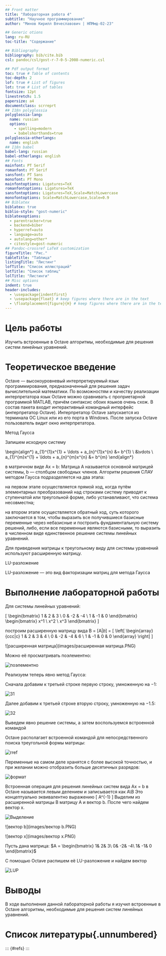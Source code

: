 ```yaml
---
## Front matter
title: "Лабораторная работа 4"
subtitle: "Научное программирование"
author: "Минов Кирилл Вячеславович | НПМмд-02-23"

## Generic otions
lang: ru-RU
toc-title: "Содержание"

## Bibliography
bibliography: bib/cite.bib
csl: pandoc/csl/gost-r-7-0-5-2008-numeric.csl

## Pdf output format
toc: true # Table of contents
toc-depth: 2
lof: true # List of figures
lot: true # List of tables
fontsize: 12pt
linestretch: 1.5
papersize: a4
documentclass: scrreprt
## I18n polyglossia
polyglossia-lang:
  name: russian
  options:
	- spelling=modern
	- babelshorthands=true
polyglossia-otherlangs:
  name: english
## I18n babel
babel-lang: russian
babel-otherlangs: english
## Fonts
mainfont: PT Serif
romanfont: PT Serif
sansfont: PT Sans
monofont: PT Mono
mainfontoptions: Ligatures=TeX
romanfontoptions: Ligatures=TeX
sansfontoptions: Ligatures=TeX,Scale=MatchLowercase
monofontoptions: Scale=MatchLowercase,Scale=0.9
## Biblatex
biblatex: true
biblio-style: "gost-numeric"
biblatexoptions:
  - parentracker=true
  - backend=biber
  - hyperref=auto
  - language=auto
  - autolang=other*
  - citestyle=gost-numeric
## Pandoc-crossref LaTeX customization
figureTitle: "Рис."
tableTitle: "Таблица"
listingTitle: "Листинг"
lofTitle: "Список иллюстраций"
lotTitle: "Список таблиц"
lolTitle: "Листинги"
## Misc options
indent: true
header-includes:
  - \usepackage{indentfirst}
  - \usepackage{float} # keep figures where there are in the text
  - \floatplacement{figure}{H} # keep figures where there are in the text
---
```


# Цель работы

Изучить встроенные в Octave алгоритмы, необходимые для решения систем линейных уравнений.

# Теоретическое введение

Octave — высокоуровневый интерпретируемый язык программирования, предназначенный для решения задач вычислительной математики. По возможностям и качеству реализации интерпретатора язык Octave можно сравнивать с проприетарной программой MATLAB, причём синтаксис обоих языков очень схож. В состав пакета входит интерактивный командный интерфейс (интерпретатор Octave). Интерпретатор Octave запускается из терминала ОС Linux или из его порта в Windows. После запуска Octave пользователь видит окно интерпретатора.

Метод Гаусса

Запишем исходную систему

\begin{align*}
a_{1}^{1}x^{1} + \ldots + a_{n}^{1}x^{n} &= b^{1} \\
&\vdots \\
a_{1}^{m}x^{1} + \ldots + a_{n}^{m}x^{n} &= b^{m}
\end{align*}

в матричном виде Ax = b: 
Матрица A называется основной матрицей системы, b — столбцом свободных членов. Алгоритм решения СЛАУ методом Гаусса подразделяется на два этапа:

на первом этапе осуществляется  прямой ход, когда путём элементарных преобразований над строками систему приводят к ступенчатой или треугольной форме, либо устанавливают, что система несовместна;

на втором этапе осуществляется  обратный ход, суть которого заключается в том, чтобы выразить все получившиеся базисные переменные через небазисные и построить фундаментальную систему решений, либо, если все переменные являются базисными, то выразить в численном виде единственное решение системы линейных уравнений.

Для приведения матрицы к треугольному виду для системы уравнений используют расширенную матрицу.

LU-разложение

LU-разложение — это вид факторизации матриц для метода Гаусса


# Выполнение лабораторной работы

Для системы линейных уравнений:

\[ 
\begin{bmatrix}
1 & 2 & 3 \\
0 & -2 & -4 \\
1 & -1 & 0 
\end{bmatrix}
\begin{bmatrix}
x^1 \\
x^2 \\
x^3
\end{bmatrix}
\]

построим расширенную матрицу вида
B = [A|𝑏] = 
\[
\left[
\begin{array}{ccc|c}
1 & 2 & 3 & 4 \\
0 & -2 & -4 & 6 \\
1 & -1 & 0 & 0
\end{array}
\right]
\]

![расширенная матрица](images/расширенная матрица.PNG)

Можно её просматривать поэлементно:

![поэлементно](images/поэлементно.PNG)

Реализуем теперь явно метод Гаусса:

Сначала добавим к третьей строке первую строку, умноженную на −1:

![31](images/31.PNG)

Далее добавим к третьей строке вторую строку, умноженную на −1.5:

![32](images/32.PNG)

Выведем явно решение системы, а затем воспользуемся встроенной командой

Octave располагает встроенной командой для непосредственного поиска треугольной формы матрицы:

![rref](images/rref.PNG)

Переменные на самом деле хранятся с более высокой точностью, и при желании можно отобразить больше десятичных разрядов:

![формат](images/формат.PNG)

Встроенная операция для решения линейных систем вида Ax = b в Octave называется левым делением и записывается как A\B 
Это концептуально эквивалентно выражению \[ A^{-1} \] Выделим из расширенной матрицы B матрицу A и вектор b. 
После чего найдем вектор x.

![Выделение](images/Выделение.PNG)

![вектор b](images/вектор b.PNG)

![вектор x](images/вектор x.PNG)

Пусть дана матрица:
$A = \begin{bmatrix} 1& 2& 3\ 0& -2& -4\ 1& -1& 0 \end{bmatrix}$

С помощью Octave распишем её LU-разложение и найдем вектор 

![LUP](images/LUP.PNG)

# Выводы

В ходе выполнения данной лабораторной работы я изучил встроенные в Octave алгоритмы, необходимые для решения систем линейных уравнений.

# Список литературы{.unnumbered}

::: {#refs}
:::
